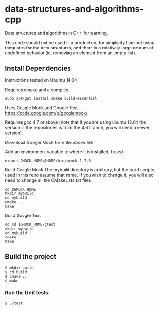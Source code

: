 data-structures-and-algorithms-cpp
==================================

Data structures and algorithms in C++ for learning.

This code should not be used in a production, for simplicity I am not using templates for the data structures, and there is a relatively large amount of undefined behavior (ie. removing an element from an empty list).

## Install Dependencies

Instructions tested on Ubuntu 14.04

Requires cmake and a compiler

```
sudo apt-get install cmake build-essential
```

Uses Google Mock and Google Test
https://code.google.com/p/googlemock/

Requires gcc 4.7 or above (note that if you are using ubuntu 12.04 the version in the repositories is from the 4.6 branch, you will need a newer version).

Download Google Mock from the above link

Add an environment variable to where it is installed, I used

```
export GMOCK_HOME=$HOME/bin/gmock-1.7.0
```

Build Google Mock
The mybuild directory is arbitrary, but the build scripts used in this repo assume that name. If you wish to change it, you will also need to change all the CMakeLists.txt files

```
cd $GMOCK_HOME
mkdir mybuild
cd mybuild
cmake ...
make
```

Build Google Test

```
cd cd $GMOCK_HOME/gtest
mkdir mybuild
cd mybuild
cmake ..
make
```

## Build the project

```
$ mkdir build
$ cd build
$ cmake ..
$ make
```

### Run the Unit tests:

```
$ ./test
```
